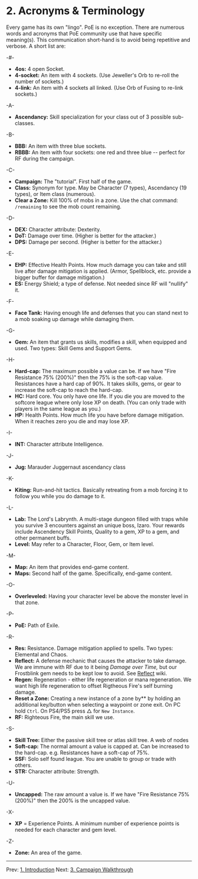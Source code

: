 # 2. Acronyms & Terminology

Every game has its own "lingo".  PoE is no exception.  There are numerous words and acronyms that PoE community use that have specific meaning(s).  This communication short-hand is to avoid being repetitive and verbose.  A short list are:

-#-
* **4os:** 4 open Socket.
* **4-socket:** An item with 4 sockets. (Use Jeweller's Orb to re-roll the number of sockets.)
* **4-link:** An item with 4 sockets all linked. (Use Orb of Fusing to re-link sockets.)

-A-
* **Ascendancy:** Skill specialization for your class out of 3 possible sub-classes.

-B-
* **BBB:** An item with three blue sockets.
* **RBBB:** An item with four sockets: one red and three blue -- perfect for RF during the campaign.

-C-
* **Campaign:** The "tutorial". First half of the game.
* **Class:** Synonym for type. May be Character (7 types), Ascendancy (19 types), or Item class (numerous).
* **Clear a Zone:** Kill 100% of mobs in a zone. Use the chat command: `/remaining` to see the mob count remaining.

-D-
* **DEX:** Character attribute: Dexterity.
* **DoT:** Damage over time. (Higher is better for the attacker.)
* **DPS:** Damage per second. (Higher is better for the attacker.)

-E-
* **EHP:** Effective Health Points. How much damage you can take and still live after damage mitigation is applied. (Armor, Spellblock, etc. provide a bigger buffer for damage mitigation.)
* **ES:** Energy Shield; a type of defense.  Not needed since RF will "nullify" it.

-F-
* **Face Tank:** Having enough life and defenses that you can stand next to a mob soaking up damage while damaging them.

-G-
* **Gem:** An item that grants us skills, modifies a skill, when equipped and used. Two types: Skill Gems and Support Gems.

-H-
* **Hard-cap:** The maximum possible a value can be. If we have "Fire Resistance 75% (200%)" then the 75% is the soft-cap value. Resistances have a hard cap of 90%. It takes skills, gems, or gear to increase the soft-cap to reach the hard-cap.
* **HC:** Hard core. You only have one life. If you die you are moved to the softcore league where only lose XP on death. (You can only trade with players in the same league as you.)
* **HP:** Health Points.  How much life you have before damage mitigation. When it reaches zero you die and may lose XP.

-I-
* **INT:** Character attribute Intelligence.

-J-
* **Jug:** Marauder Juggernaut ascendancy class

-K-
* **Kiting:** Run-and-hit tactics.  Basically retreating from a mob forcing it to follow you while you do damage to it.

-L-
* **Lab:** The Lord's Labrynth. A multi-stage dungeon filled with traps while you survive 3 encounters against an unique boss, Izaro. Your rewards include Ascendency Skill Points, Quality to a gem, XP to a gem, and other permanent buffs.
* **Level:** May refer to a Character, Floor, Gem, or Item level.

-M-
* **Map:** An item that provides end-game content.
* **Maps:** Second half of the game. Specifically, end-game content.

-O-
* **Overleveled:** Having your character level be above the monster level in that zone.

-P-
* **PoE:** Path of Exile.

-R-
* **Res:** Resistance. Damage mitigation applied to spells. Two types: Elemental and Chaos.
* **Reflect:** A defense mechanic that causes the attacker to take damage. We are immune with RF due to it being _Damage over Time,_ but our Frostblink gem needs to be kept low to avoid. See [Reflect](https://www.poewiki.net/wiki/Reflect) wiki.
* **Regen:** Regeneration - either life regeneration or mana regeneration.  We want high life regeneration to offset Rigtheous Fire's self burning damage.
* **Reset a Zone:** Creating a new instance of a zone by** by holding an additional key/button when selecting a waypoint or zone exit.  On PC hold `Ctrl`. On PS4/PS5 press △ for `New Instance`.
* **RF:** Righteous Fire, the main skill we use.

-S-
* **Skill Tree:** Either the passive skill tree or atlas skill tree. A web of nodes
* **Soft-cap:** The normal amount a value is capped at.  Can be increased to the hard-cap. e.g. Resistances have a soft-cap of 75%.
* **SSF:** Solo self found league.  You are unable to group or trade with others.
* **STR:** Character attribute: Strength.

-U-
* **Uncapped:** The raw amount a value is. If we have "Fire Resistance 75% (200%)" then the 200% is the uncapped value.

-X-
* **XP** = Experience Points. A minimum number of experience points is needed for each character and gem level.

-Z-
* **Zone:** An area of the game.

---

Prev: [1. Introduction](introduction.md)
Next: [3. Campaign Walkthrough](campaign.md)

